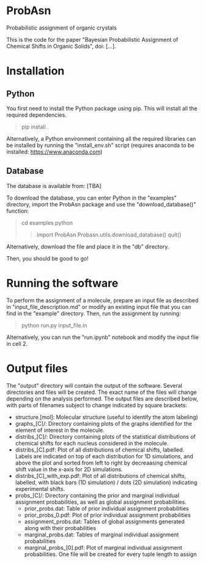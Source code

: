 # ProbAsn
Probabilistic assignment of organic crystals

This is the code for the paper "Bayesian Probabilistic Assignment of Chemical Shifts in Organic Solids", doi: [...].

# Installation

## Python

You first need to install the Python package using pip. This will install all the required dependencies.

> pip install .

Alternatively, a Python environment containing all the required libraries can be installed by running the "install_env.sh" script (requires anaconda to be installed: https://www.anaconda.com)

## Database

The database is available from: [TBA]

To download the database, you can enter Python in the "examples" directory, import the ProbAsn package and use the "download_database()" function:

> cd examples
> python
>> import ProbAsn
>> Probasn.utils.download_database()
>> quit()

Alternatively, download the file and place it in the "db" directory.

Then, you should be good to go!

# Running the software

To perform the assignment of a molecule, prepare an input file as described in "input_file_description.md" or modify an existing input file that you can find in the "example" directory. Then, run the assignment by running:

> python run.py input_file.in

Alternatively, you can run the "run.ipynb" notebook and modify the input file in cell 2.

# Output files

The "output" directory will contain the output of the software. Several directories and files will be created. The exact name of the files will change depending on the analysis performed. The output files are described below, with parts of filenames subject to change indicated by square brackets:

- structure.[mol]: Molecular structure (useful to identify the atom labeling)
- graphs_[C]/: Directory containing plots of the graphs identified for the element of interest in the molecule.
- distribs_[C]/: Directory containing plots of the statistical distributions of chemical shifts for each nucleus considered in the molecule.
- distribs_[C].pdf: Plot of all distributions of chemical shifts, labelled. Labels are indicated on top of each distribution for 1D simulations, and above the plot and sorted from left to right by decreaasing chemical shift value in the x-axis for 2D simulations.
- distribs\_[C]\_with\_exp.pdf: Plot of all distributions of chemical shifts, labelled, with black bars (1D simulation) / dots (2D simulation) indicating experimental shifts.
- probs_[C]/: Directory containing the prior and marginal individual assignment probabilities, as well as global assignment probabilities.
  - prior_probs.dat: Table of prior individual assignment probabilities
  - prior_probs_0.pdf: Plot of prior individual assignment probabilities
  - assignment_probs.dat: Tables of global assignments generated along with their probabilities
  - marginal_probs.dat: Tables of marginal individual assignment probabilities
  - marginal_probs_[0].pdf: Plot of marginal individual assignment probabilities. One file will be created for every tuple length to assign
